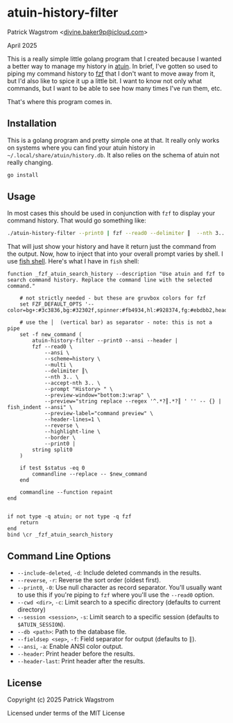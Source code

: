 atuin-history-filter
====================

Patrick Wagstrom &lt;divine.baker9p@icloud.com&gt;

April 2025

This is a really simple little golang program that I created because I wanted a better way to manage my history in [atuin](https://atuin.sh/). In brief, I've gotten so used to piping my command history to [fzf](https://github.com/junegunn/fzf) that I don't want to move away from it, but I'd also like to spice it up a little bit. I want to know not only what commands, but I want to be able to see how many times I've run them, etc.

That's where this program comes in.

Installation
------------

This is a golang program and pretty simple one at that. It really only works on systems where you can find your atuin history in `~/.local/share/atuin/history.db`. It also relies on the schema of atuin not really changing.

```bash
go install
```

Usage
-----

In most cases this should be used in conjunction with `fzf` to display your command history. That would go something like:

```bash
./atuin-history-filter --print0 | fzf --read0 --delimiter ║  --nth 3.. --accept-nth 3..
```

That will just show your history and have it return just the command from the output. Now, how to inject that into your overall prompt varies by shell. I use [fish shell](https://fishshell.com/). Here's what I have in `fish` shell:

```fish
function _fzf_atuin_search_history --description "Use atuin and fzf to search command history. Replace the command line with the selected command."

    # not strictly needed - but these are gruvbox colors for fzf
    set FZF_DEFAULT_OPTS '--color=bg+:#3c3836,bg:#32302f,spinner:#fb4934,hl:#928374,fg:#ebdbb2,header:#928374,info:#8ec07c,pointer:#fb4934,marker:#fb4934,fg+:#ebdbb2,prompt:#fb4934,hl+:#fb4934'

    # use the │  (vertical bar) as separator - note: this is not a pipe
    set -f new_command (
        atuin-history-filter --print0 --ansi --header | 
        fzf --read0 \
            --ansi \
            --scheme=history \
            --multi \
            --delimiter ║\
            --nth 3.. \
            --accept-nth 3.. \
            --prompt "History> " \
            --preview-window="bottom:3:wrap" \
            --preview="string replace --regex '^.*?║.*?║ ' '' -- {} | fish_indent --ansi" \
            --preview-label="command preview" \
            --header-lines=1 \
            --reverse \
            --highlight-line \
            --border \
            --print0 |
        string split0
    )

    if test $status -eq 0
        commandline --replace -- $new_command
    end

    commandline --function repaint
end


if not type -q atuin; or not type -q fzf
    return
end
bind \cr _fzf_atuin_search_history
```

Command Line Options
--------------------

- `--include-deleted`, `-d`: Include deleted commands in the results.
- `--reverse`, `-r`: Reverse the sort order (oldest first).
- `--print0`, `-0`: Use null character as record separator. You'll usually want to use this if you're piping to `fzf` where you'll use the `--read0` option.
- `--cwd <dir>`, `-c`: Limit search to a specific directory (defaults to current directory)
- `--session <session>`, `-s`: Limit search to a specific session (defaults to `$ATUIN_SESSION`).
- `--db <path>`: Path to the database file.
- `--fieldsep <sep>`, `-f`: Field separator for output (defaults to `║`).
- `--ansi`, `-a`: Enable ANSI color output.
- `--header`: Print header before the results.
- `--header-last`: Print header after the results.

License
-------

Copyright (c) 2025 Patrick Wagstrom

Licensed under terms of the MIT License
